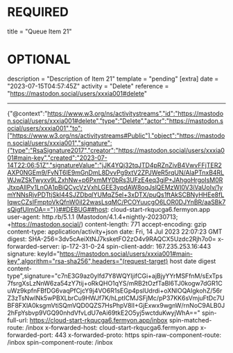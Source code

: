 
# REQUIRED
title = "Queue Item 21"
# OPTIONAL
description = "Description of Item 21"
template = "pending"
[extra]
date = "2023-07-15T04:57:45Z"
activity = "Delete"
reference = "https://mastodon.social/users/xxxia001#delete"

---
{"@context":"https://www.w3.org/ns/activitystreams","id":"https://mastodon.social/users/xxxia001#delete","type":"Delete","actor":"https://mastodon.social/users/xxxia001","to":["https://www.w3.org/ns/activitystreams#Public"],"object":"https://mastodon.social/users/xxxia001","signature":{"type":"RsaSignature2017","creator":"https://mastodon.social/users/xxxia001#main-key","created":"2023-07-14T22:06:51Z","signatureValue":"jJK4YQj32tqJTD4pRZnZivB4VwvFFjTER2AXP0NGEm9/FvNT6lE9mGnDmL8DvvPg9xtV2ZPJWeR5rqUN/AlaPTnxB4RLWJwZSkTwyxv9LZxhNw+p6PxmMY0bRs3UFzE4eq3giP+JAhgoHrgoIsM0RJtxpAlIPv1LnOA1pBiQCycVzVxhLGEE3ypdAW8oqJslQEMzWI0V3iVaUoIv/1ymYNNsRjvPDTtjSkl44SJZDbqlYUMqZ5el+3xDTX/puQs1ftAkSCBNyHHEe8fLIqwcCZsIFmptoVkQfnW0iI22wasLsqMC/PCOYuucgO6LOR0DJYnBR/aaSBk7sQigfUImOA=="}}##DEBUG##host: cloud-start-rkqucga6.fermyon.app
user-agent: http.rb/5.1.1 (Mastodon/4.1.4+nightly-20230713; +https://mastodon.social/)
content-length: 771
accept-encoding: gzip
content-type: application/activity+json
date: Fri, 14 Jul 2023 22:07:23 GMT
digest: SHA-256=3dv5cAeiXtNJ7ksketFO2zO4v9RAQCX5Uzdc2Rjh7o0=
x-forwarded-server: ip-172-31-0-24
spin-client-addr: 167.235.253.16:443
signature: keyId="https://mastodon.social/users/xxxia001#main-key",algorithm="rsa-sha256",headers="(request-target) host date digest content-type",signature="c7nE3G9az0yIfd7Y8WQYIjifCGi+ajBjyYYrMSFfnM/sExTps7fsrgXsLzNnW6za54zY7tij+oRkQHO1qYS/mRB2tOzfTaBl6TJ0kogw7dGR1CuWz9kpfnFBfDG6vaqPfCjcY9j4VO6R1sEGp4pslUdrdi+oXNlOQAIgkohZ/56rZ3zTsNwINk5wPBXLbrCu9HWJf7K/hLptICMJSFjMc/pP37KK6sVmjuFtDc7UBF8FXlA0ksgmVtiSQmVQD0QZS7HsPhpV8lI+GjExwx9wgnW/rnNoC9ALB0J2hFpYsbvp9VGQ90nhdVfvLdU7eAi69tkE2O5yj5wctduKwyjWhA=="
spin-full-url: https://cloud-start-rkqucga6.fermyon.app/inbox
spin-matched-route: /inbox
x-forwarded-host: cloud-start-rkqucga6.fermyon.app
x-forwarded-port: 443
x-forwarded-proto: https
spin-raw-component-route: /inbox
spin-component-route: /inbox

